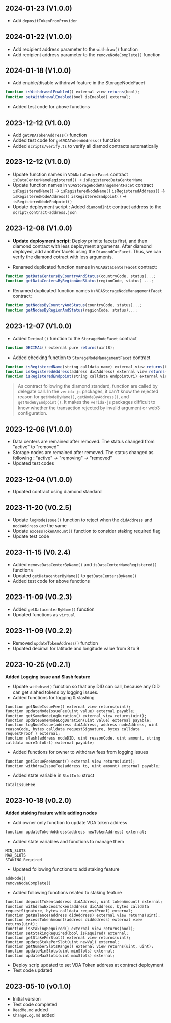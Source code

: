 2024-01-23 (V1.0.0)
-------------------
- Add `depositTokenFromProvider`

2024-01-22 (V1.0.0)
-------------------
- Add recipient address parameter to the `withdraw()` function
- Add recipient address parameter to the `removeNodeComplete()` function

2024-01-18 (V1.0.0)
-------------------
- Add enable/disable withdrawl feature in the StorageNodeFacet
```ts
function isWithdrawalEnabled() external view returns(bool);
function setWithdrawalEnabled(bool isEnabled) external;
```
- Added test code for above functions

2023-12-12 (V1.0.0)
-------------------
- Add `getVDATokenAddress()` function
- Added test code for `getVDATokenAddress()` function
- Added `scripts/verify.ts` to verify all diamod contracts automatically

2023-12-12 (V1.0.0)
-------------------
- Update function names in `VDADataCenterFacet` contract
    `isDataCenterNameRegistered()` -> `isRegisteredDataCenterName`
- Update function names in `VDAStorageNodeManagementFacet` contract
    `isRegisteredName()` -> `isRegisteredNodeName()`
    `isRegisteredAddress()` -> `isRegisteredNodeAddress()`
    `isRegisteredEndpoint()` -> `isRegisteredNodeEndpoint()`
- Update deployment script : Added `diamondInit` contract address to the `script\contract-address.json`

2023-12-08 (V1.0.0)
-------------------
- **Update deployment script:**
    Deploy primite facets first, and then diamond contract with less deployment arguments. After diamond deployed, add another facets using the `DiamondCutFacet`. Thus, we can verify the diamond cotract with less arguments.

- Renamed duplicated function names in `VDADataCenterFacet` contract:
```ts
function getDataCentersByCountryAndStatus(countryCode, status)...;
function getDataCentersByRegionAndStatus(regionCode, status) ...;
```
- Renamed duplicated function names in `VDAStorageNodeManagementFacet` contract:
```ts
function getNodesByCountryAndStatus(countryCode, status)...;
function getNodesByRegionAndStatus(regionCode, status)...;
```

2023-12-07 (V1.0.0)
-------------------
- Added `Decimal()` function to the `StorageNodeFacet` contract
```ts
function DECIMAL() external pure returns(uint8);
```
- Added checking function to `StorageNodeManagementFacet` contract
```ts
function isRegisteredName(string calldata name) external view returns(bool);
function isRegisteredAddress(address didAddress) external view returns(bool);
function isRegisteredEndpoint(string calldata endpointUri) external view returns(bool);
```
> As contract following the diamond standard, function are called by delegate call. In the `verida-js` packages, it can't know the rejected reason for `getNodeByName()`, `getNodeByAddress()`, and `getNodeByEndpoint()`. It makes the `verida-js` packages difficult to know whether the transaction rejected by invalid argument or web3 configuration.

2023-12-06 (V1.0.0)
-------------------
- Data centers are remained after removed. The status changed from "active" to "removed"
- Storage nodes are remained after removed. The status changed as following : "active" -> "removing" -> "removed"
- Updated test codes

2023-12-04 (V1.0.0)
-------------------
- Updated contract using diamond standard

2023-11-20 (V0.2.5)
-------------------
- Update `logNodeIssue()` function to reject when the `didAddress` and `nodeAddress` are the same
- Update `excessTokenAmount()` function to consider staking required flag
- Update test code

2023-11-15 (V0.2.4)
-------------------
- Added `removeDataCenterByName()` and `isDataCenterNameRegistered()` functions
- Updated `getDatacenterByName()` to `getDataCentersByName()`
- Added test code for above functions

2023-11-09 (V0.2.3)
-------------------
- Added `getDatacenterByName()` function
- Updated functions as `virtual`

2023-11-09 (V0.2.2)
-------------------
- Removed `updateTokenAddress()` function
- Updated decimal for latitude and longitude value from 8 to 9

2023-10-25 (v0.2.1)
-------------------
**Added Logging issue and Slash feature**
- Update `withdraw()` function so that any DID can call, because any DID can get slahed tokens by logging issues.
- Added functions for logging & slashing
```
function getNodeIssueFee() external view returns(uint);
function updateNodeIssueFee(uint value) external payable;
function getSameNodeLogDuration() external view returns(uint);
function updateSameNodeLogDuration(uint value) external payable;
function logNodeIssue(address didAddress, address nodeAddress, uint reasonCode, bytes calldata requestSignature, bytes calldata requestProof ) external;
function slash(address nodeDID, uint reasonCode, uint amount, string calldata moreInfoUrl) external payable;
```
- Added functions for owner to withdraw fees from logging issues
```
function getIssueFeeAmount() external view returns(uint);
function withdrawIssueFee(address to, uint amount) external payable;
```

- Added state variable in `SlotInfo` struct
```
totalIssueFee
```

2023-10-18 (v0.2.0)
-------------------
**Added staking feature while adding nodes**
- Add owner only function to update VDA token address
```
function updateTokenAddress(address newTokenAddress) external;
```
- Added state variables and functions to manage them
```
MIN_SLOTS
MAX_SLOTS
STAKING_Required
```
- Updated following functions to add staking feature
```
addNode()
removeNodeComplete()
```
- Added following functions related to staking feature
```
function depoistToken(address didAddress, uint tokenAmount) external;
function withdrawExcessToken(address didAddress, bytes calldata requestSignature, bytes calldata requestProof) external;
function getBalance(address didAddress) external view returns(uint);
function excessTokenAmount(address didAddress) external view returns(uint);
function isStakingRequired() external view returns(bool);
function setStakingRequired(bool isRequired) external;
function getStakePerSlot() external view returns(uint);
function updateStakePerSlot(uint newVal) external;
function getNumberSlotsRange() external view returns(uint, uint);
function updateMinSlots(uint minSlots) external;
function updateMaxSlots(uint maxSlots) external;
```
- Deploy scrip updated to set VDA Token address at contract deployment
- Test code updated


2023-05-10 (v0.1.0)
-------------------
- Initial version
- Test code completed
- `ReadMe.md` added
- `ChangeLog.md` added